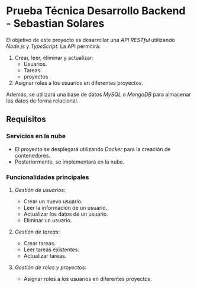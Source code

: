 # Prueba Técnica Desarrollo Backend - Sebastian Solares

El objetivo de este proyecto es desarrollar una *API RESTful* utilizando *Node.js* y *TypeScript*. La API permitirá:

1. Crear, leer, eliminar y actualizar:
   - Usuarios.
   - Tareas.
   - proyectos
2. Asignar roles a los usuarios en diferentes proyectos.

Además, se utilizará una base de datos *MySQL* o *MongoDB* para almacenar los datos de forma relacional.

## Requisitos

### Servicios en la nube
- El proyecto se desplegará utilizando *Docker* para la creación de contenedores.
- Posteriormente, se implementará en la nube.

### Funcionalidades principales
1. *Gestión de usuarios*:
   - Crear un nuevo usuario.
   - Leer la información de un usuario.
   - Actualizar los datos de un usuario.
   - Eliminar un usuario.

2. *Gestión de tareas*:
   - Crear tareas.
   - Leer tareas existentes.
   - Actualizar tareas.
   
3. *Gestión de roles y proyectos*:
   - Asignar roles a los usuarios en diferentes proyectos.